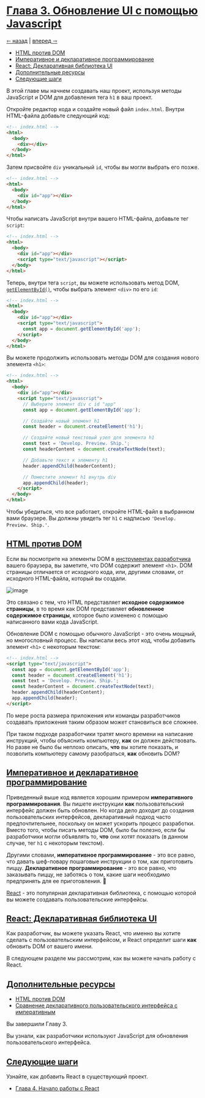 # [Глава 3. Обновление UI с помощью Javascript](../index.md)

[⇽ назад](<./Chapter 2. Rendering User Interfaces (UI).md>) | [вперед ⇾](<./Chapter 4. Getting Started with React.md>)

- [HTML против DOM](#html-против-dom)
- [Императивное и декларативное программирование](#императивное-и-декларативное-программирование)
- [React: Декларативная библиотека UI](#react-декларативная-библиотека-ui)
- [Дополнительные ресурсы](#дополнительные-ресурсы)
- [Следующие шаги](#следующие-шаги)

В этой главе мы начнем создавать наш проект, используя методы JavaScript и DOM для добавления тега `h1` в ваш проект.

Откройте редактор кода и создайте новый файл `index.html`. Внутри HTML-файла добавьте следующий код:

```html
<!-- index.html -->
<html>
  <body>
    <div></div>
  </body>
</html>
```

Затем присвойте `div` уникальный `id`, чтобы вы могли выбрать его позже.

```html
<!-- index.html -->
<html>
  <body>
    <div id="app"></div>
  </body>
</html>
```

Чтобы написать JavaScript внутри вашего HTML-файла, добавьте тег `script`:

```html
<!-- index.html -->
<html>
  <body>
    <div id="app"></div>
    <script type="text/javascript"></script>
  </body>
</html>
```

Теперь, внутри тега `script`, вы можете использовать метод DOM, [`getElementById()`](https://developer.mozilla.org/en-US/docs/Web/API/Document/getElementById), чтобы выбрать элемент `<div>` по его `id`:

```html
<!-- index.html -->
<html>
  <body>
    <div id="app"></div>
    <script type="text/javascript">
      const app = document.getElementById('app');
    </script>
  </body>
</html>
```

Вы можете продолжить использовать методы DOM для создания нового элемента `<h1>`:

```html
<!-- index.html -->
<html>
  <body>
    <div id="app"></div>
    <script type="text/javascript">
      // Выберите элемент div с id "app"
      const app = document.getElementById('app');

      // Создайте новый элемент h1
      const header = document.createElement('h1');

      // Создайте новый текстовый узел для элемента h1
      const text = 'Develop. Preview. Ship.';
      const headerContent = document.createTextNode(text);

      // Добавьте текст к элементу h1
      header.appendChild(headerContent);

      // Поместите элемент h1 внутрь div
      app.appendChild(header);
    </script>
  </body>
</html>
```

Чтобы убедиться, что все работает, откройте HTML-файл в выбранном вами браузере. Вы должны увидеть тег `h1` с надписью `'Develop. Preview. Ship.'`.

## [HTML против DOM](#)

Если вы посмотрите на элементы DOM в [инструментах разработчика](https://developer.mozilla.org/docs/Learn/Common_questions/Tools_and_setup/What_are_browser_developer_tools) вашего браузера, вы заметите, что DOM содержит элемент `<h1>`. DOM страницы отличается от исходного кода, или, другими словами, от исходного HTML-файла, который вы создали.

![image](<./Chapter 3.1. Updating UI with Javascript.avif>)

Это связано с тем, что HTML представляет **исходное содержимое страницы**, в то время как DOM представляет **обновленное содержимое страницы**, которое было изменено с помощью написанного вами кода JavaScript.

Обновление DOM с помощью обычного JavaScript - это очень мощный, но многословный процесс. Вы написали весь этот код, чтобы добавить элемент `<h1>` с некоторым текстом:

```html
<!-- index.html -->
<script type="text/javascript">
  const app = document.getElementById('app');
  const header = document.createElement('h1');
  const text = 'Develop. Preview. Ship.';
  const headerContent = document.createTextNode(text);
  header.appendChild(headerContent);
  app.appendChild(header);
</script>
```

По мере роста размера приложения или команды разработчиков создавать приложения таким образом может становиться все сложнее.

При таком подходе разработчики тратят много времени на написание инструкций, чтобы объяснить компьютеру, **как** он должен действовать. Но разве не было бы неплохо описать, **что** вы хотите показать, и позволить компьютеру самому разобраться, **как** обновить DOM?

## [Императивное и декларативное программирование](#)

Приведенный выше код является хорошим примером **императивного программирования**. Вы пишете инструкции **как** пользовательский интерфейс должен быть обновлен. Но когда дело доходит до создания пользовательских интерфейсов, декларативный подход часто предпочтительнее, поскольку он может ускорить процесс разработки. Вместо того, чтобы писать методы DOM, было бы полезно, если бы разработчики могли объявлять то, **что** они хотят показать (в данном случае, тег `h1` с некоторым текстом).

Другими словами, **императивное программирование** - это все равно, что давать шеф-повару пошаговые инструкции о том, как приготовить пиццу. **Декларативное программирование** - это все равно, что заказывать пиццу, не заботясь о том, какие шаги необходимо предпринять для ее приготовления. 🍕

[React](https://react.dev/) - это популярная декларативная библиотека, с помощью которой вы можете создавать пользовательские интерфейсы.

## [React: Декларативная библиотека UI](#)

Как разработчик, вы можете указать React, что именно вы хотите сделать с пользовательским интерфейсом, и React определит шаги **как** обновить DOM от вашего имени.

В следующем разделе мы рассмотрим, как вы можете начать работу с React.

## [Дополнительные ресурсы](#)

- [HTML против DOM](https://developer.chrome.com/docs/devtools/dom/#appendix)
- [Сравнение декларативного пользовательского интерфейса с императивным](https://react.dev/learn/reacting-to-input-with-state#how-declarative-ui-compares-to-imperative)

Вы завершили Главу 3.

Вы узнали, как разработчики используют JavaScript для обновления пользовательского интерфейса.

## [Следующие шаги](#)

Узнайте, как добавить React в существующий проект.

- [Глава 4. Начало работы с React](<./Chapter 4. Getting Started with React.md>)
